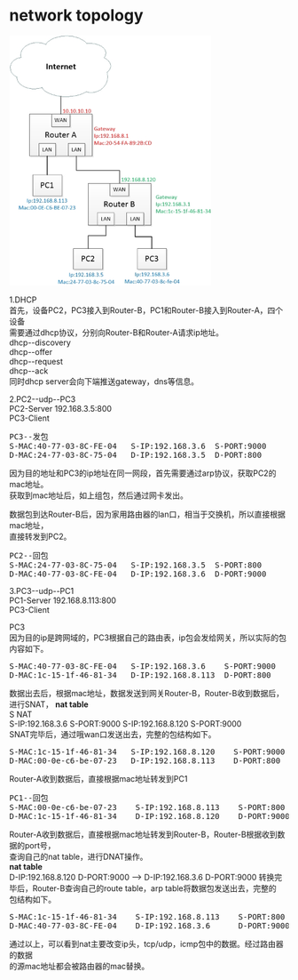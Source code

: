 # network topology

<img src="https://github.com/shi-hao/computer_network_prog/blob/master/8-network_topology/topology-1.jpg" width="364" height="450" />

1.DHCP  
首先，设备PC2，PC3接入到Router-B，PC1和Router-B接入到Router-A，四个设备  
需要通过dhcp协议，分别向Router-B和Router-A请求ip地址。  
dhcp--discovery  
dhcp--offer  
dhcp--request  
dhcp--ack  
同时dhcp server会向下端推送gateway，dns等信息。  

2.PC2--udp--PC3  
PC2-Server  192.168.3.5:800  
PC3-Client  

<pre>
PC3--发包  
S-MAC:40-77-03-8C-FE-04   S-IP:192.168.3.6  S-PORT:9000  
D-MAC:24-77-03-8C-75-04   D-IP:192.168.3.5  D-PORT:800  
</pre>

因为目的地址和PC3的ip地址在同一网段，首先需要通过arp协议，获取PC2的mac地址。  
获取到mac地址后，如上组包，然后通过网卡发出。  

数据包到达Router-B后，因为家用路由器的lan口，相当于交换机，所以直接根据mac地址，  
直接转发到PC2。

<pre>
PC2--回包  
S-MAC:24-77-03-8C-75-04   S-IP:192.168.3.5  S-PORT:800  
D-MAC:40-77-03-8C-FE-04   D-IP:192.168.3.6  D-PORT:9000  
</pre>


3.PC3--udp--PC1  
PC1-Server  192.168.8.113:800  
PC3-Client  

PC3  
因为目的ip是跨网域的，PC3根据自己的路由表，ip包会发给网关，所以实际的包内容如下。  

<pre>
S-MAC:40-77-03-8C-FE-04   S-IP:192.168.3.6    S-PORT:9000   
D-MAC:1c-15-1f-46-81-34   D-IP:192.168.8.113  D-PORT:800  
</pre>

数据出去后，根据mac地址，数据发送到网关Router-B，Router-B收到数据后，进行SNAT， 
**nat table**    
S                                  NAT  
S-IP:192.168.3.6    S-PORT:9000    S-IP:192.168.8.120    S-PORT:9000   
SNAT完毕后，通过哦wan口发送出去，完整的包结构如下。

<pre>
S-MAC:1c-15-1f-46-81-34   S-IP:192.168.8.120    S-PORT:9000   
D-MAC:00-0e-c6-be-07-23   D-IP:192.168.8.113    D-PORT:800  
</pre>

Router-A收到数据后，直接根据mac地址转发到PC1  

<pre>
PC1--回包  
S-MAC:00-0e-c6-be-07-23    S-IP:192.168.8.113    S-PORT:800   
D-MAC:1c-15-1f-46-81-34    D-IP:192.168.8.120    D-PORT:9000    
</pre>

Router-A收到数据后，直接根据mac地址转发到Router-B，Router-B根据收到数据的port号，  
查询自己的nat table，进行DNAT操作。  
**nat table**    
D-IP:192.168.8.120    D-PORT:9000 -->  D-IP:192.168.3.6    D-PORT:9000 
转换完毕后，Router-B查询自己的route table，arp table将数据包发送出去，完整的  
包结构如下。  
<pre>
S-MAC:1c-15-1f-46-81-34    S-IP:192.168.8.113    S-PORT:800   
D-MAC:40-77-03-8C-FE-04    D-IP:192.168.3.6      D-PORT:9000    
</pre>
通过以上，可以看到nat主要改变ip头，tcp/udp，icmp包中的数据。经过路由器的数据  
的源mac地址都会被路由器的mac替换。  
